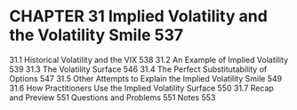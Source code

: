 # CHAPTER 31 Implied Volatility and the Volatility Smile 537

31.1 Historical Volatility and the VIX 538
31.2 An Example of Implied Volatility 539
31.3 The Volatility Surface 546
31.4 The Perfect Substitutability of Options 547
31.5 Other Attempts to Explain the Implied Volatility Smile 549
31.6 How Practitioners Use the Implied Volatility Surface 550
31.7 Recap and Preview 551
Questions and Problems 551
Notes 553
